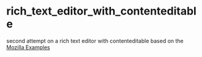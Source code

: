 rich_text_editor_with_contenteditable
=====================================

second attempt on a rich text editor with contenteditable based on the [Mozilla Examples](https://developer.mozilla.org/en/docs/Rich-Text_Editing_in_Mozilla)